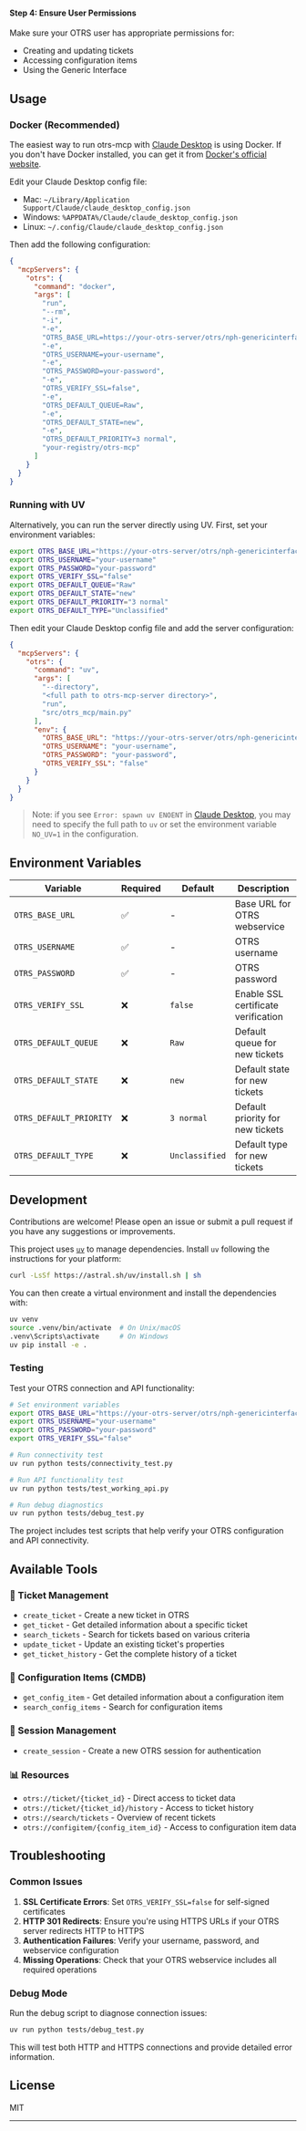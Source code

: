 #### Step 4: Ensure User Permissions

Make sure your OTRS user has appropriate permissions for:

- Creating and updating tickets
- Accessing configuration items
- Using the Generic Interface

## Usage

### Docker (Recommended)

The easiest way to run otrs-mcp with [Claude Desktop](https://claude.ai/desktop) is using Docker. If you don't have Docker installed, you can get it from [Docker's official website](https://www.docker.com/get-started/).

Edit your Claude Desktop config file:

- Mac: `~/Library/Application Support/Claude/claude_desktop_config.json`
- Windows: `%APPDATA%/Claude/claude_desktop_config.json`
- Linux: `~/.config/Claude/claude_desktop_config.json`

Then add the following configuration:

```json
{
  "mcpServers": {
    "otrs": {
      "command": "docker",
      "args": [
        "run",
        "--rm",
        "-i",
        "-e",
        "OTRS_BASE_URL=https://your-otrs-server/otrs/nph-genericinterface.pl/Webservice/TestInterface",
        "-e",
        "OTRS_USERNAME=your-username",
        "-e",
        "OTRS_PASSWORD=your-password",
        "-e",
        "OTRS_VERIFY_SSL=false",
        "-e",
        "OTRS_DEFAULT_QUEUE=Raw",
        "-e",
        "OTRS_DEFAULT_STATE=new",
        "-e",
        "OTRS_DEFAULT_PRIORITY=3 normal",
        "your-registry/otrs-mcp"
      ]
    }
  }
}
```

### Running with UV

Alternatively, you can run the server directly using UV. First, set your environment variables:

```bash
export OTRS_BASE_URL="https://your-otrs-server/otrs/nph-genericinterface.pl/Webservice/TestInterface"
export OTRS_USERNAME="your-username"
export OTRS_PASSWORD="your-password"
export OTRS_VERIFY_SSL="false"
export OTRS_DEFAULT_QUEUE="Raw"
export OTRS_DEFAULT_STATE="new"
export OTRS_DEFAULT_PRIORITY="3 normal"
export OTRS_DEFAULT_TYPE="Unclassified"
```

Then edit your Claude Desktop config file and add the server configuration:

```json
{
  "mcpServers": {
    "otrs": {
      "command": "uv",
      "args": [
        "--directory",
        "<full path to otrs-mcp-server directory>",
        "run",
        "src/otrs_mcp/main.py"
      ],
      "env": {
        "OTRS_BASE_URL": "https://your-otrs-server/otrs/nph-genericinterface.pl/Webservice/TestInterface",
        "OTRS_USERNAME": "your-username",
        "OTRS_PASSWORD": "your-password",
        "OTRS_VERIFY_SSL": "false"
      }
    }
  }
}
```

> Note: if you see `Error: spawn uv ENOENT` in [Claude Desktop](https://claude.ai/desktop), you may need to specify the full path to `uv` or set the environment variable `NO_UV=1` in the configuration.

## Environment Variables

| Variable                | Required | Default        | Description                         |
| ----------------------- | -------- | -------------- | ----------------------------------- |
| `OTRS_BASE_URL`         | ✅       | -              | Base URL for OTRS webservice        |
| `OTRS_USERNAME`         | ✅       | -              | OTRS username                       |
| `OTRS_PASSWORD`         | ✅       | -              | OTRS password                       |
| `OTRS_VERIFY_SSL`       | ❌       | `false`        | Enable SSL certificate verification |
| `OTRS_DEFAULT_QUEUE`    | ❌       | `Raw`          | Default queue for new tickets       |
| `OTRS_DEFAULT_STATE`    | ❌       | `new`          | Default state for new tickets       |
| `OTRS_DEFAULT_PRIORITY` | ❌       | `3 normal`     | Default priority for new tickets    |
| `OTRS_DEFAULT_TYPE`     | ❌       | `Unclassified` | Default type for new tickets        |

## Development

Contributions are welcome! Please open an issue or submit a pull request if you have any suggestions or improvements.

This project uses [`uv`](https://github.com/astral-sh/uv) to manage dependencies. Install `uv` following the instructions for your platform:

```bash
curl -LsSf https://astral.sh/uv/install.sh | sh
```

You can then create a virtual environment and install the dependencies with:

```bash
uv venv
source .venv/bin/activate  # On Unix/macOS
.venv\Scripts\activate     # On Windows
uv pip install -e .
```

### Testing

Test your OTRS connection and API functionality:

```bash
# Set environment variables
export OTRS_BASE_URL="https://your-otrs-server/otrs/nph-genericinterface.pl/Webservice/TestInterface"
export OTRS_USERNAME="your-username"
export OTRS_PASSWORD="your-password"
export OTRS_VERIFY_SSL="false"

# Run connectivity test
uv run python tests/connectivity_test.py

# Run API functionality test
uv run python tests/test_working_api.py

# Run debug diagnostics
uv run python tests/debug_test.py
```

The project includes test scripts that help verify your OTRS configuration and API connectivity.

## Available Tools

### 🎫 Ticket Management

- `create_ticket` - Create a new ticket in OTRS
- `get_ticket` - Get detailed information about a specific ticket
- `search_tickets` - Search for tickets based on various criteria
- `update_ticket` - Update an existing ticket's properties
- `get_ticket_history` - Get the complete history of a ticket

### 🔧 Configuration Items (CMDB)

- `get_config_item` - Get detailed information about a configuration item
- `search_config_items` - Search for configuration items

### 🔐 Session Management

- `create_session` - Create a new OTRS session for authentication

### 📊 Resources

- `otrs://ticket/{ticket_id}` - Direct access to ticket data
- `otrs://ticket/{ticket_id}/history` - Access to ticket history
- `otrs://search/tickets` - Overview of recent tickets
- `otrs://configitem/{config_item_id}` - Access to configuration item data

## Troubleshooting

### Common Issues

1. **SSL Certificate Errors**: Set `OTRS_VERIFY_SSL=false` for self-signed certificates
2. **HTTP 301 Redirects**: Ensure you're using HTTPS URLs if your OTRS server redirects HTTP to HTTPS
3. **Authentication Failures**: Verify your username, password, and webservice configuration
4. **Missing Operations**: Check that your OTRS webservice includes all required operations

### Debug Mode

Run the debug script to diagnose connection issues:

```bash
uv run python tests/debug_test.py
```

This will test both HTTP and HTTPS connections and provide detailed error information.

## License

MIT

---

[mcp]: https://modelcontextprotocol.io

